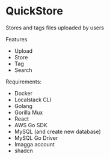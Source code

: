 # QuickStore

Stores and tags files uploaded by users

Features

- Upload
- Store
- Tag
- Search

Requirements:

- Docker
- Localstack CLI
- Golang
- Gorilla Mux
- React
- AWS Go SDK
- MySQL (and create new database)
- MySQL Go Driver
- Imagga account
- shadcn
